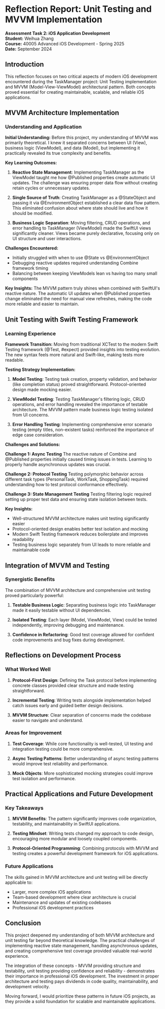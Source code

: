 # Reflection Report: Unit Testing and MVVM Implementation

**Assessment Task 2: iOS Application Development**  
**Student:** Weihua Zhang  
**Course:** 40005 Advanced iOS Development - Spring 2025  
**Date:** September 2024

## Introduction

This reflection focuses on two critical aspects of modern iOS development encountered during the TaskManager project: Unit Testing implementation and MVVM (Model-View-ViewModel) architectural pattern. Both concepts proved essential for creating maintainable, scalable, and reliable iOS applications.

## MVVM Architecture Implementation

### Understanding and Application

**Initial Understanding:**
Before this project, my understanding of MVVM was primarily theoretical. I knew it separated concerns between UI (View), business logic (ViewModel), and data (Model), but implementing it practically revealed its true complexity and benefits.

**Key Learning Outcomes:**

1. **Reactive State Management**: Implementing TaskManager as the ViewModel taught me how @Published properties create automatic UI updates. The challenge was ensuring proper data flow without creating retain cycles or unnecessary updates.

2. **Single Source of Truth**: Creating TaskManager as a @StateObject and passing it via @EnvironmentObject established a clear data flow pattern. This eliminated confusion about where state should live and how it should be modified.

3. **Business Logic Separation**: Moving filtering, CRUD operations, and error handling to TaskManager (ViewModel) made the SwiftUI views significantly cleaner. Views became purely declarative, focusing only on UI structure and user interactions.

**Challenges Encountered:**
- Initially struggled with when to use @State vs @EnvironmentObject
- Debugging reactive updates required understanding Combine framework timing
- Balancing between keeping ViewModels lean vs having too many small components

**Key Insights:**
The MVVM pattern truly shines when combined with SwiftUI's reactive nature. The automatic UI updates when @Published properties change eliminated the need for manual view refreshes, making the code more reliable and easier to maintain.

## Unit Testing with Swift Testing Framework

### Learning Experience

**Framework Transition:**
Moving from traditional XCTest to the modern Swift Testing framework (@Test, #expect) provided insights into testing evolution. The new syntax feels more natural and Swift-like, making tests more readable.

**Testing Strategy Implementation:**

1. **Model Testing**: Testing task creation, property validation, and behavior (like completion status) proved straightforward. Protocol-oriented design made mocking easier.

2. **ViewModel Testing**: Testing TaskManager's filtering logic, CRUD operations, and error handling revealed the importance of testable architecture. The MVVM pattern made business logic testing isolated from UI concerns.

3. **Error Handling Testing**: Implementing comprehensive error scenario testing (empty titles, non-existent tasks) reinforced the importance of edge case consideration.

**Challenges and Solutions:**

**Challenge 1: Async Testing**
The reactive nature of Combine and @Published properties initially caused timing issues in tests. Learning to properly handle asynchronous updates was crucial.

**Challenge 2: Protocol Testing**
Testing polymorphic behavior across different task types (PersonalTask, WorkTask, ShoppingTask) required understanding how to test protocol conformance effectively.

**Challenge 3: State Management Testing**
Testing filtering logic required setting up proper test data and ensuring state isolation between tests.

**Key Insights:**
- Well-structured MVVM architecture makes unit testing significantly easier
- Protocol-oriented design enables better test isolation and mocking
- Modern Swift Testing framework reduces boilerplate and improves readability
- Testing business logic separately from UI leads to more reliable and maintainable code

## Integration of MVVM and Testing

### Synergistic Benefits

The combination of MVVM architecture and comprehensive unit testing proved particularly powerful:

1. **Testable Business Logic**: Separating business logic into TaskManager made it easily testable without UI dependencies.

2. **Isolated Testing**: Each layer (Model, ViewModel, View) could be tested independently, improving debugging and maintenance.

3. **Confidence in Refactoring**: Good test coverage allowed for confident code improvements and bug fixes during development.

## Reflections on Development Process

### What Worked Well

1. **Protocol-First Design**: Defining the Task protocol before implementing concrete classes provided clear structure and made testing straightforward.

2. **Incremental Testing**: Writing tests alongside implementation helped catch issues early and guided better design decisions.

3. **MVVM Structure**: Clear separation of concerns made the codebase easier to navigate and understand.

### Areas for Improvement

1. **Test Coverage**: While core functionality is well-tested, UI testing and integration testing could be more comprehensive.

2. **Async Testing Patterns**: Better understanding of async testing patterns would improve test reliability and performance.

3. **Mock Objects**: More sophisticated mocking strategies could improve test isolation and performance.

## Practical Applications and Future Development

### Key Takeaways

1. **MVVM Benefits**: The pattern significantly improves code organization, testability, and maintainability in SwiftUI applications.

2. **Testing Mindset**: Writing tests changed my approach to code design, encouraging more modular and loosely coupled components.

3. **Protocol-Oriented Programming**: Combining protocols with MVVM and testing creates a powerful development framework for iOS applications.

### Future Applications

The skills gained in MVVM architecture and unit testing will be directly applicable to:
- Larger, more complex iOS applications
- Team-based development where clear architecture is crucial
- Maintenance and updates of existing codebases
- Professional iOS development practices

## Conclusion

This project deepened my understanding of both MVVM architecture and unit testing far beyond theoretical knowledge. The practical challenges of implementing reactive state management, handling asynchronous updates, and creating comprehensive test coverage provided valuable real-world experience.

The integration of these concepts - MVVM providing structure and testability, unit testing providing confidence and reliability - demonstrates their importance in professional iOS development. The investment in proper architecture and testing pays dividends in code quality, maintainability, and development velocity.

Moving forward, I would prioritize these patterns in future iOS projects, as they provide a solid foundation for scalable and maintainable applications.